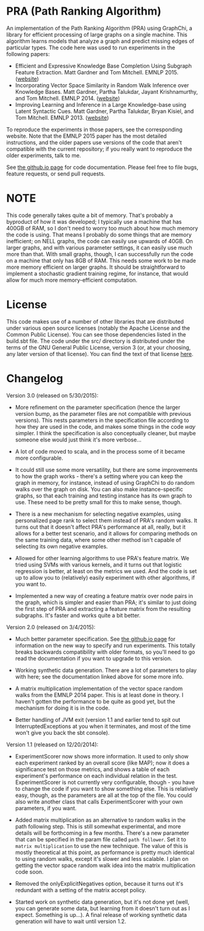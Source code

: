 # PRA (Path Ranking Algorithm)

An implementation of the Path Ranking Algorithm (PRA) using GraphChi, a library for efficient
processing of large graphs on a single machine.  This algorithm learns models that analyze a graph
and predict missing edges of particular types.  The code here was used to run experiments in the
following papers:

* Efficient and Expressive Knowledge Base Completion Using Subgraph Feature Extraction.  Matt
  Gardner and Tom Mitchell.  EMNLP 2015. ([website](http://rtw.ml.cmu.edu/emnlp2015_sfe))
* Incorporating Vector Space Similarity in Random Walk Inference over Knowledge Bases.  Matt
  Gardner, Partha Talukdar, Jayant Krishnamurthy, and Tom Mitchell.  EMNLP 2014.
([website](http://rtw.ml.cmu.edu/emnlp2014_vector_space_pra))
* Improving Learning and Inference in a Large Knowledge-base using Latent Syntactic Cues.  Matt
  Gardner, Partha Talukdar, Bryan Kisiel, and Tom Mitchell.  EMNLP 2013.
([website](http://rtw.ml.cmu.edu/emnlp2013_pra))

To reproduce the experiments in those papers, see the corresponding website.  Note that the EMNLP
2015 paper has the most detailed instructions, and the older papers use versions of the code that
aren't compatible with the current repository; if you really want to reproduce the older
experiments, talk to me.

See [the github.io page](http://matt-gardner.github.io/pra/) for code documentation.  Please feel
free to file bugs, feature requests, or send pull requests.

# NOTE

This code generally takes quite a bit of memory.  That's probably a byproduct of how it was
developed; I typically use a machine that has 400GB of RAM, so I don't need to worry too much about
how much memory the code is using.  That means I probably do some things that are memory
inefficient; on NELL graphs, the code can easily use upwards of 40GB.  On larger graphs, and with
various parameter settings, it can easily use much more than that.  With small graphs, though, I
can successfully run the code on a machine that only has 8GB of RAM.  This needs some work to be
made more memory efficient on larger graphs.  It should be straightforward to implement a
stochastic gradient training regime, for instance, that would allow for much more memory-efficient
computation.

# License

This code makes use of a number of other libraries that are distributed under various open source
licenses (notably the Apache License and the Common Public License).  You can see those
dependencies listed in the build.sbt file.  The code under the src/ directory is distributed under
the terms of the GNU General Public License, version 3 (or, at your choosing, any later version of
that license).  You can find the text of that license
[here](http://www.gnu.org/licenses/gpl-3.0.txt).

# Changelog

Version 3.0 (released on 5/30/2015):

- More refinement on the parameter specification (hence the larger version bump, as the parameter
  files are not compatible with previous versions).  This nests parameters in the specification
file according to how they are used in the code, and makes some things in the code _way_ simpler.
I think the specification is also conceptually cleaner, but maybe someone else would just think
it's more verbose...

- A lot of code moved to scala, and in the process some of it became more configurable.

- It could still use some more versatility, but there are some improvements to how the graph
  works - there's a setting where you can keep the graph in memory, for instance, instead of using
GraphChi to do random walks over the graph on disk.  You can also make instance-specific graphs,
so that each training and testing instance has its own graph to use.  These need to be pretty
small for this to make sense, though.

- There is a new mechanism for selecting negative examples, using personalized page rank to select
  them instead of PRA's random walks.  It turns out that it doesn't affect PRA's performance at
all, really, but it allows for a better test scenario, and it allows for comparing methods on the
same training data, where some other method isn't capable of selecting its own negative examples.

- Allowed for other learning algorithms to use PRA's feature matrix.  We tried using SVMs with
  various kernels, and it turns out that logistic regression is better, at least on the metrics we
used.  And the code is set up to allow you to (relatively) easily experiment with other
algorithms, if you want to.

- Implemented a new way of creating a feature matrix over node pairs in the graph, which is
  simpler and easier than PRA; it's similar to just doing the first step of PRA and extracting a
feature matrix from the resulting subgraphs.  It's faster and works quite a bit better.

Version 2.0 (released on 3/4/2015):

- Much better parameter specification.  See [the github.io
  page](http://matt-gardner.github.io/pra) for information on the new way to specify and run
experiments.  This totally breaks backwards compatibility with older formats, so you'll need to go
read the documentation if you want to upgrade to this version.

- Working synthetic data generation.  There are a lot of parameters to play with here; see the
  documentation linked above for some more info.

- A matrix multiplication implementation of the vector space random walks from the EMNLP 2014
  paper.  This is at least done in theory.  I haven't gotten the performance to be quite as good
yet, but the mechanism for doing it is in the code.

- Better handling of JVM exit (version 1.1 and earlier tend to spit out InterruptedExceptions at
  you when it terminates, and most of the time won't give you back the sbt console).

Version 1.1 (released on 12/20/2014):

- ExperimentScorer now shows more information.  It used to only show each experiment ranked by an
  overall score (like MAP); now it does a significance test on those metrics, and shows a table of
each experiment's performance on each individual relation in the test.  ExperimentScorer is not
currently very configurable, though - you have to change the code if you want to show something
else.  This is relatively easy, though, as the parameters are all at the top of the file.  You
could also write another class that calls ExperimentScorer with your own parameters, if you want.

- Added matrix multiplication as an alternative to random walks in the path following step.  This
  is still somewhat experimental, and more details will be forthcoming in a few months.  There's a
new parameter that can be specified in the param file called `path follower`.  Set it to `matrix
multiplication` to use the new technique.  The value of this is mostly theoretical at this point,
as performance is pretty much identical to using random walks, except it's slower and less
scalable.  I plan on getting the vector space random walk idea into the matrix multiplication code
soon.

- Removed the onlyExplicitNegatives option, because it turns out it's redundant with a setting of
  the matrix accept policy.

- Started work on synthetic data generation, but it's not done yet (well, you can generate some
  data, but learning from it doesn't turn out as I expect.  Something is up...).  A final release
of working synthetic data generation will have to wait until version 1.2.
